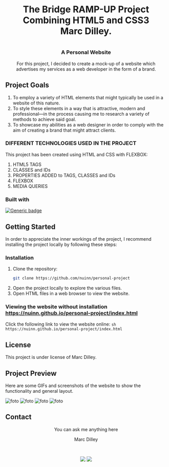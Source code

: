 <h1 align="center">The Bridge RAMP-UP Project<br>Combining HTML5 and CSS3<br>Marc Dilley.<h1>

<h3 align="center">A Personal Website</h3>

<p align="center">For this project, I decided to create a mock-up of a website which advertises my services as a web developer in the form of a brand.</p>

## Project Goals

<ol>
  <li>To employ a variety of HTML elements that might typically be used in a website of this nature.
  <li>To style these elements in a way that is attractive, modern and professional—in the process causing me to research a variety of methods to achieve said goal.
  <li>To showcase my abilities as a web designer in order to comply with the aim of creating a brand that might attract clients.
</ol>

### DIFFERENT TECHNOLOGIES USED IN THE PROJECT

This project has been created using HTML and CSS with FLEXBOX:

<objectives>
  <ol>
    <li>HTML5 TAGS</li>
    <li>CLASSES and IDs</a></li>
    <li>PROPERTIES ADDED to TAGS, CLASSES and IDs</a></li>
    <li>FLEXBOX</a></li>
    <li>MEDIA QUERIES</a></li>
  </ol>
</objectives>

### Built with

[![Generic badge](https://img.shields.io/badge/<HTML5>-<CSS3>-<COLOR>.svg)](https://shields.io/)


## Getting Started

In order to appreciate the inner workings of the project, I recommend installing the project locally by following these steps:

### Installation

1. Clone the repository:
    ```sh
    git clone https://github.com/nuinn/personal-project
    ```
2. Open the project locally to explore the various files.
3. Open HTML files in a web browser to view the website.

### Viewing the website without installation https://nuinn.github.io/personal-project/index.html

Click the following link to view the website online:
    ```sh
    https://nuinn.github.io/personal-project/index.html
    ```

## License

This project is under license of Marc Dilley.

## Project Preview

Here are some GIFs and screenshots of the website to show the functionality and general layout.

![foto](./assets/screengrabs/home.gif)
![foto](./assets/screengrabs/projects.gif)
![foto](./assets/screengrabs/Biography.png)
![foto](./assets/screengrabs/Contact.png)


## Contact 


<p align="center" >You can ask me anything here</p>
<p align="center" >Marc Dilley</p>
</br>
<p align="center">
<a href = "mailto:marcdilley@gmail.com"><img src="https://img.shields.io/badge/-Gmail-%23333?style=for-the-badge&logo=gmail&logoColor=white" target="_blank"></a>
    <a href="https://www.linkedin.com/in/marc-dilley-288407a1/" target="_blank"><img src="https://img.shields.io/badge/-LinkedIn-%230077B5?style=for-the-badge&logo=linkedin&logoColor=white" target="_blank"></a> 
</p>